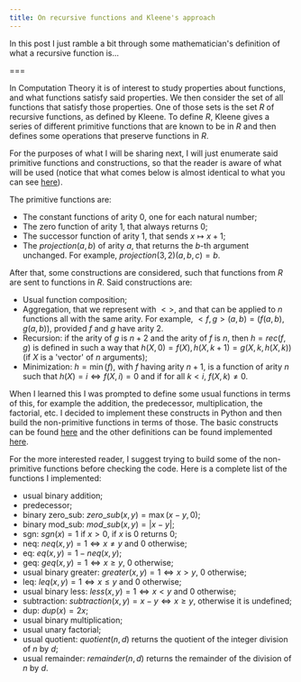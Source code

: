 ```yaml
---
title: On recursive functions and Kleene's approach
---
```


In this post I just ramble a bit through some mathematician's definition of what a recursive function is...

===

In Computation Theory it is of interest to study properties about functions, and what functions satisfy said properties. We then consider the set of all functions that satisfy those properties. One of those sets is the set $R$ of recursive functions, as defined by Kleene. To define $R$, Kleene gives a series of different primitive functions that are known to be in $R$ and then defines some operations that preserve functions in $R$.

For the purposes of what I will be sharing next, I will just enumerate said primitive functions and constructions, so that the reader is aware of what will be used (notice that what comes below is almost identical to what you can see [here](https://en.wikipedia.org/wiki/%CE%9C-recursive_function)).

The primitive functions are:

 - The constant functions of arity 0, one for each natural number;
 - The zero function of arity 1, that always returns 0;
 - The successor function of arity 1, that sends $x \mapsto x + 1$;
 - The $projection(a, b)$ of arity $a$, that returns the $b$-th argument unchanged. For example, $projection(3,2)(a, b, c) = b$.

After that, some constructions are considered, such that functions from $R$ are sent to functions in $R$. Said constructions are:

 - Usual function composition;
 - Aggregation, that we represent with $<>$, and that can be applied to $n$ functions all with the same arity. For example, $<f, g>(a, b) = (f(a,b), g(a,b))$, provided $f$ and $g$ have arity 2.
 - Recursion: if the arity of $g$ is $n + 2$ and the arity of $f$ is $n$, then $h = rec(f, g)$ is defined in such a way that $h(X, 0) = f(X), h(X, k+1) = g(X, k, h(X, k))$ (if $X$ is a 'vector' of $n$ arguments);
 - Minimization: $h = \min(f)$, with $f$ having arity $n+1$, is a function of arity $n$ such that $h(X) = i \iff f(X, i) = 0$ and if for all $k < i$, $f(X, k) \neq 0$.

When I learned this I was prompted to define some usual functions in terms of this, for example the addition, the predecessor, multiplication, the factorial, etc. I decided to implement these constructs in Python and then build the non-primitive functions in terms of those. The basic constructs can be found [here](https://github.com/RodrigoGiraoSerrao/projects/blob/master/kleeneRecursion/basicFunctions.py) and the other definitions can be found implemented [here](https://github.com/RodrigoGiraoSerrao/projects/blob/master/kleeneRecursion/arithmetic.py).

For the more interested reader, I suggest trying to build some of the non-primitive functions before checking the code. Here is a complete list of the functions I implemented:

 - usual binary addition;
 - predecessor;
 - binary zero_sub: $zero\_sub(x, y) = \max(x-y, 0)$;
 - binary mod_sub: $mod\_sub(x, y) = |x - y|$;
 - sgn: $sgn(x) = 1$ if $x > 0$, if $x$ is 0 returns 0;
 - neq: $neq(x, y) = 1 \iff x \neq y$ and 0 otherwise;
 - eq: $eq(x, y) = 1 - neq(x, y)$;
 - geq: $geq(x, y) = 1 \iff x \geq y$, 0 otherwise;
 - usual binary greater: $greater(x, y) = 1 \iff x > y$, 0 otherwise;
 - leq: $leq(x, y) = 1 \iff x \leq y$ and 0 otherwise;
 - usual binary less: $less(x, y) = 1 \iff x < y$ and 0 otherwise;
 - subtraction: $subtraction(x, y) = x-y \iff x \geq y$, otherwise it is undefined;
 - dup: $dup(x) = 2x$;
 - usual binary multiplication;
 - usual unary factorial;
 - usual quotient: $quotient(n, d)$ returns the quotient of the integer division of $n$ by $d$;
 - usual remainder: $remainder(n, d)$ returns the remainder of the division of $n$ by $d$.
